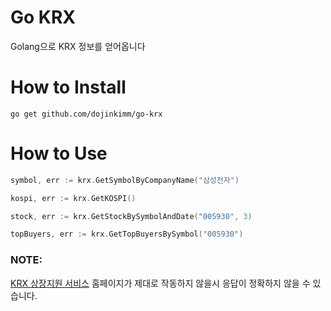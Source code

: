 # Go KRX
Golang으로 KRX 정보를 얻어옵니다 

# How to Install

```shell
go get github.com/dojinkimm/go-krx
```

# How to Use

```go
symbol, err := krx.GetSymbolByCompanyName("삼성전자")

kospi, err := krx.GetKOSPI()

stock, err := krx.GetStockBySymbolAndDate("005930", 3)

topBuyers, err := krx.GetTopBuyersBySymbol("005930")
```



### NOTE:
[KRX 상장지원 서비스](https://kasp.krx.co.kr/contents/02/02010000/ASP02010000.jsp) 홈페이지가 제대로 작동하지 않을시 응답이 정확하지 않을 수 있습니다.